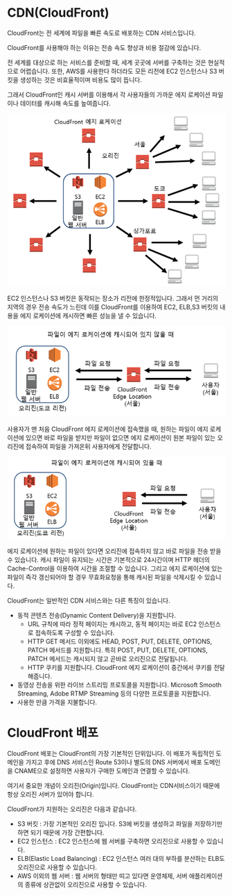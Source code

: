 # CDN(CloudFront)

CloudFront는 전 세계에 파일을 빠른 속도로 배포하는 CDN 서비스입니다.

CloudFront를 사용해야 하는 이유는 전송 속도 향상과 비용 절감에 있습니다.

전 세계를 대상으로 하는 서비스를 준비할 때, 세계 곳곳에 서버를 구축하는 것은 현실적으로 어렵습니다. 또한, AWS를 사용한다 하더라도 모든 리전에 EC2 인스턴스나 S3 버킷을 생성하는 것은 비효율적이며 비용도 많이 듭니다.

그래서 CloudFront인 캐시 서버를 이용해서 각 사용자들의 가까운 에지 로케이션 파일이나 데이터를 캐시해 속도를 높여줍니다.

![image1](/Img/CDN/CDN1.png)

EC2 인스턴스나 S3 버킷은 동작되는 장소가 리전에 한정적입니다. 그래서 먼 거리의 지역의 경우 전송 속도가 느린데 이를 CloudFront를 이용하여 EC2, ELB,S3 버킷의 내용을 에지 로케이션에 캐시하면 빠른 성능을 낼 수 있습니다.

![image2](/Img/CDN/CDN2.png)

사용자가 맨 처음 CloudFront 에지 로케이션에 접속했을 때, 원하는 파일이 에지 로케이션에 있으면 바로 파일을 받지만 파일이 없으면 에지 로케이션이 원본 파일이 있는 오리진에 접속하여 파일을 가져온뒤 사용자에게 전달합니다.

![image3](/Img/CDN/CDN3.png)

에지 로케이션에 원하는 파일이 있다면 오리진에 접속하지 않고 바로 파일을 전송 받을 수 있습니다. 캐시 파일이 유지되는 시간은 기본적으로 24시간이며 HTTP 헤더의 Cache-Control을 이용하여 시간을 조절할 수 있습니다. 그리고 에지 로케이션에 있는 파일이 즉각 갱신되어야 할 경우 무효화요청을 통해 캐시된 파일을 삭제시킬 수 있습니다.

CloudFront는 일반적인 CDN 서비스와는 다른 특징이 있습니다.

- 동적 콘텐츠 전송(Dynamic Content Delivery)을 지원합니다.
    - URL 규칙에 따라 정적 페이지는 캐시하고, 동적 페이지는 바로 EC2 인스턴스로 접속하도록 구성할 수 있습니다.
    - HTTP GET 메서드 이외에도 HEAD, POST, PUT, DELETE, OPTIONS, PATCH 메서드를 지원합니다. 특히 POST, PUT, DELETE, OPTIONS, PATCH 메서드는 캐시되지 않고 곧바로 오리진으로 전달됩니다.
    - HTTP 쿠키를 지원합니다. CloudFront 에지 로케이션이 중간에서 쿠키를 전달해줍니다.
- 동영상 전송을 위한 라이브 스트리밍 프로토콜을 지원합니다. Microsoft Smooth Streaming, Adobe RTMP Streaming 등의 다양한 프로토콜을 지원합니다.
- 사용한 만큼 가격을 지불합니다.

# CloudFront 배포

CloudFront 배포는 CloudFront의 가장 기본적인 단위입니다. 이 배포가 독립적인 도메인을 가지고 후에 DNS 서비스인 Route 53이나 별도의 DNS 서버에서 배포 도메인을 CNAME으로 설정하면 사용자가 구매한 도메인과 연결할 수 있습니다.

여기서 중요한 개념이 오리진(Origin)입니다. CloudFront는 CDN서비스이기 때문에 항상 오리진 서버가 있어야 합니다. 

CloudFront가 지원하는 오리진은 다음과 같습니다.

- S3 버킷 : 가장 기본적인 오리진 입니다. S3에 버킷을 생성하고 파일을 저장하기만 하면 되기 때문에 가장 간편합니다.
- EC2 인스턴스 : EC2 인스턴스에 웹 서버를 구축하면 오리진으로 사용할 수 있습니다.
- ELB(Elastic Load Balancing) : EC2 인스턴스 여러 대의 부하를 분산하는 ELB도 오리진으로 사용할 수 있습니다.
- AWS 이외의 웹 서버 : 웹 서버의 형태만 띠고 있다면 운영체제, 서버 애플리케이션의 종류에 상관없이 오리진으로 사용할 수 있습니다.